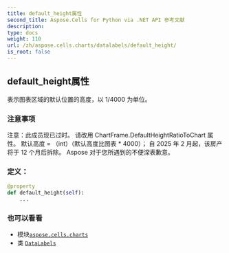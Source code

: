 ```yaml
---
title: default_height属性
second_title: Aspose.Cells for Python via .NET API 参考文献
description:
type: docs
weight: 110
url: /zh/aspose.cells.charts/datalabels/default_height/
is_root: false
---
```

## default_height属性

表示图表区域的默认位置的高度，以 1/4000 为单位。

### 注意事项

注意：此成员现已过时。
请改用 ChartFrame.DefaultHeightRatioToChart 属性。
默认高度 = （int）（默认高度比图表 * 4000）；
自 2025 年 2 月起，该房产将于 12 个月后拆除。
Aspose 对于您所遇到的不便深表歉意。
### 定义：
```python
@property
def default_height(self):
    ...
```

### 也可以看看
* 模块[`aspose.cells.charts`](../../)
* 类 [`DataLabels`](/cells/python-net/zh/aspose.cells.charts/datalabels)

